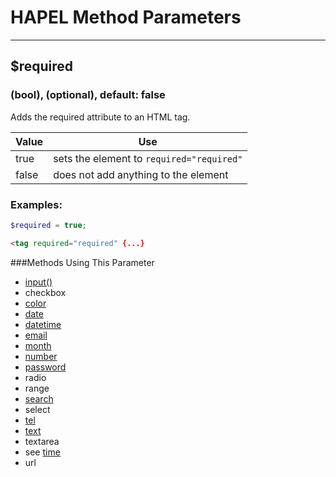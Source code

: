 # HAPEL Method Parameters

---

## $required
### (bool), (optional), default: false

Adds the required attribute to an HTML tag.


Value      | Use
-----------|-------------
true       | sets the element to `required="required"`
false      | does not add anything to the element


### Examples:

```php
$required = true;
```
```html
<tag required="required" {...}
```

###Methods Using This Parameter
* [input()](../methods/input.md)
* checkbox
* [color](methods/color.md)
* [date](methods/date.md)
* [datetime](methods/datetime.md)
* [email](methods/email.md)
* [month](methods/month.md)
* [number](methods/number.md)
* [password](methods/password.md)
* radio
* range
* [search](methods/search.md)
* select
* [tel](methods/tel.md)
* [text](methods/text.md)
* textarea
* see [time](methods/time.md)
* url           